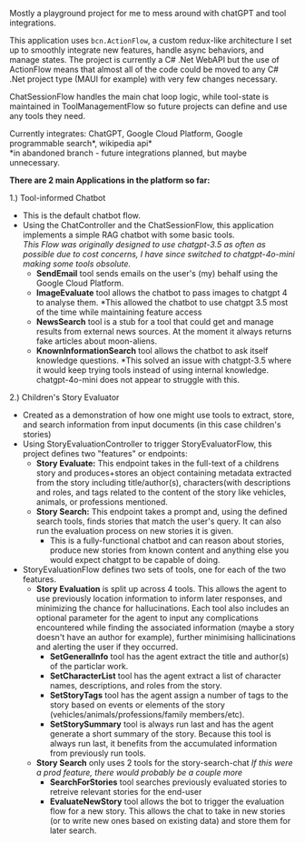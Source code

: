 Mostly a playground project for me to mess around with chatGPT and tool integrations.   

This application uses `bcn.ActionFlow`, a custom redux-like architecture I set up to smoothly integrate new features, handle async behaviors, and manage states.
The project is currently a C# .Net WebAPI but the use of ActionFlow means that almost all of the code could be moved to any C# .Net project type (MAUI for example) with very few changes necessary. 

ChatSessionFlow handles the main chat loop logic, while tool-state is maintained in ToolManagementFlow so future projects can define and use any tools they need. 
   
Currently integrates: ChatGPT, Google Cloud Platform, Google programmable search*, wikipedia api*   
*in abandoned branch - future integrations planned, but maybe unnecessary.

**There are 2 main Applications in the platform so far:**

1.) Tool-informed Chatbot
   - This is the default chatbot flow.
   - Using the ChatController and the ChatSessionFlow, this application implements a simple RAG chatbot with some basic tools.   
*This Flow was originally designed to use chatgpt-3.5 as often as possible due to cost concerns, I have since switched to chatgpt-4o-mini making some tools obsolute.*
        - **SendEmail** tool sends emails on the user's (my) behalf using the Google Cloud Platform.
        - **ImageEvaluate** tool allows the chatbot to pass images to chatgpt 4 to analyse them. *This allowed the chatbot to use chatgpt 3.5 most of the time while maintaining feature access
        - **NewsSearch** tool is a stub for a tool that could get and manage results from external news sources. At the moment it always returns fake articles about moon-aliens.
        - **KnownInformationSearch** tool allows the chatbot to ask itself knowledge questions. *This solved an issue with chatgpt-3.5 where it would keep trying tools instead of using internal knowledge. chatgpt-4o-mini does not appear to struggle with this.

2.) Children's Story Evaluator
   - Created as a demonstration of how one might use tools to extract, store, and search information from input documents (in this case children's stories)
   - Using StoryEvaluationController to trigger StoryEvaluatorFlow, this project defines two "features" or endpoints:
        - **Story Evaluate:** This endpoint takes in the full-text of a childrens story and produces+stores an object containing metadata extracted from the story including title/author(s), characters(with descriptions and roles, and tags related to the content of the story like vehicles, animals, or professions mentioned.
        - **Story Search:** This endpoint takes a prompt and, using the defined search tools, finds stories that match the user's query. It can also run the evaluation process on new stories it is given.
             - This is a fully-functional chatbot and can reason about stories, produce new stories from known content and anything else you would expect chatgpt to be capable of doing.
   - StoryEvaluationFlow defines two sets of tools, one for each of the two features.
        - **Story Evaluation** is split up across 4 tools. This allows the agent to use previously location information to inform later responses, and minimizing the chance for hallucinations. Each tool also includes an optional parameter for the agent to input any complications encountered while finding the associated information (maybe a story doesn't have an author for example), further minimising hallicinations and alerting the user if they occurred. 
             - **SetGeneralInfo** tool has the agent extract the title and author(s) of the particlar work.
             - **SetCharacterList** tool has the agent extract a list of character names, descriptions, and roles from the story.
             - **SetStoryTags** tool has the agent assign a number of tags to the story based on events or elements of the story (vehicles/animals/professions/family members/etc).
             - **SetStorySummary** tool is always run last and has the agent generate a short summary of the story. Because this tool is always run last, it benefits from the accumulated information from previously run tools.
        - **Story Search** only uses 2 tools for the story-search-chat *If this were a prod feature, there would probably be a couple more*
            - **SearchForStories** tool searches previously evaluated stories to retreive relevant stories for the end-user
            - **EvaluateNewStory** tool allows the bot to trigger the evaluation flow for a new story. This allows the chat to take in new stories (or to write new ones based on existing data) and store them for later search.
